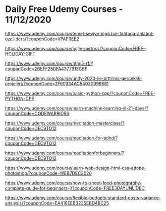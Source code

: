 # Daily Free Udemy Courses - 11/12/2020

https://www.udemy.com/course/temel-seviye-ingilizce-tahtada-anlatml-ozel-ders/?couponCode=VPAFREE2
https://www.udemy.com/course/agile-metrics/?couponCode=FREE-HOLIDAY-GIFT
https://www.udemy.com/course/html5-rf/?couponCode=2BEFF25DFA4377913C6F
https://www.udemy.com/course/unity-2020-ile-arttrlms-gerceklik-projeleri/?couponCode=3F60334AC54030998681
https://www.udemy.com/course/basic-python-cpp/?couponCode=FREE-PYTHON-CPP
https://www.udemy.com/course/learn-machine-learning-in-21-days/?couponCode=CODEWARRIORS
https://www.udemy.com/course/meditation-masterclass/?couponCode=DEC9TO12
https://www.udemy.com/course/meditation-for-adhd/?couponCode=DEC9TO12
https://www.udemy.com/course/meditationforbeginners/?couponCode=DEC9TO12
https://www.udemy.com/course/learn-web-design-html-css-adobe-photoshop/?couponCode=WEB7DEC2020
https://www.udemy.com/course/how-to-shoot-food-photography-complete-guide-for-beginners-l/?couponCode=FREE3DAYUNLIDEC
https://www.udemy.com/course/flexible-budgets-standard-costs-variance-analysis/?couponCode=EA418EEB3235EBD4BC25
